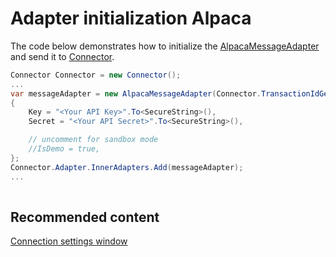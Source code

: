 # Adapter initialization Alpaca

The code below demonstrates how to initialize the [AlpacaMessageAdapter](xref:StockSharp.Alpaca.AlpacaMessageAdapter) and send it to [Connector](xref:StockSharp.Algo.Connector).

```cs
Connector Connector = new Connector();				
...				
var messageAdapter = new AlpacaMessageAdapter(Connector.TransactionIdGenerator)
{
	Key = "<Your API Key>".To<SecureString>(),
	Secret = "<Your API Secret>".To<SecureString>(),

	// uncomment for sandbox mode
	//IsDemo = true,
};
Connector.Adapter.InnerAdapters.Add(messageAdapter);
...	
							
```

## Recommended content

[Connection settings window](../../../graphical_user_interface/connection_settings_window.md)
